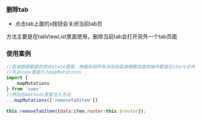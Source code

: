 ### 删除tab

* 点击tab上面的x按钮会关闭当前tab页

方法主要是在tabViewList里面使用，删除当前tab会打开另外一个tab页面

### 使用案例

```js
//菜单数据都是存放在state里面、神盾系统所有涉及到菜单增删改查的操作都放在store文件夹里面
//先从vuex里面引入mapMutations
import {
    mapMutations
} from 'vuex'
//然后在methods里面注入方法
...mapMutations(['removeTabItem'])

```

```js
this.removeTabItem({data:item,router:this.$router});
```



